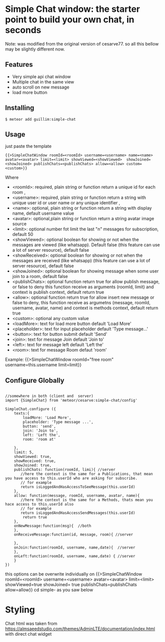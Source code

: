 # Simple Chat window: the starter point to build your own chat, in seconds

Note: was modified from the original version of cesarve77. so all this bellow may be slightly different now.

## Features

- Very simple api chat window
- Multiple chat in the same view
- auto scroll on new message
- load more button

## Installing

    $ meteor add guillim:simple-chat

## Usage

just paste the template

    {{>SimpleChatWindow roomId=<roomId> username=<username> name=<name> avatar=<avatar> limit=<limit> showViewed=<showViewed>  showJoined=<showJoined> publishChats=<publishChats> allow=<allow> custom=<custom>}}  


Where
- \<roomId>: required, plain string or function return a unique id for each room ,
- \<username>: required, plain string or function  return a string with unique user id or user name or any unique identifier  ,
- \<name>: optional, plain string or function  return a string with display name, default  username value
- \<avatar>: optional,plain string or function  return a string avatar image source
- \<limit>: optional number fot limit the last "n" messages for subscription, default 50
- \<showViewed>: optional boolean for showing or not when the messages are viewed (like whatsapp). Default false (this feature can use a lot of server resource), default false
- \<showReceived>: optional boolean for showing or not when the messages are received (like whatsapp) (this feature can use a lot of server resource), default false
- \<showJoined>: optional boolean for showing message when some user join to a room, default false
- \<publishChats>: optional function return true for allow publish message, or false to deny this function receive as arguments (roomId, limit) and context is publish context, default return true
- \<allow>: optional function return true for allow insert new message or false to deny, this function receive as argumetns (message, roomId, username, avatar, name) and context is methods context, default return true
- \<custom>: optional any custom value
- \<loadMore>: text for load more button default 'Load More'
- \<placeholder>: text for input placeholder default 'Type message...'
- \<button>: text for button submit default 'Send'
- \<join>:  text for  message Join default  'Join to'
- \<left>:  text for  message left default  'Left the'
- \<room>:  text for  message Room defaut 'room'


Example:    {{>SimpleChatWindow roomId="free room" username=this.username limit=limit}}


## Configure Globally

```

//somewhere in both (client and  server)
import {SimpleChat} from 'meteor/cesarve:simple-chat/config'

SimpleChat.configure ({
    texts:{
        loadMore: 'Load More',
        placeholder: 'Type message ...',
        button: 'send',
        join: 'Join to',
        left: 'Left the',
        room: 'room at'

    },
    limit: 5,
    showViewed: true,
    showReceived: true,
    showJoined: true,
    publishChats: function(roomId, limi){ //server
       //here the context is the same for a Publications, that mean you have access to this.userId who are asking for subscribe.
       // for example
       return isLoggedAndHasAccessToSeeMessage(this.userId)
    },
    allow: function(message, roomId, username, avatar, name){
       //here the context is the same for a Methods, thats mean you hace access to this.userId also
       // for example
       return isLoggedAndHasAccessSendMessages(this.userId)
        return true
    },
    onNewMessage:function(msg){  //both
    },
    onReceiveMessage:function(id, message, room){ //server

    },
    onJoin:function(roomId, username, name,date){  //server
    },
    onLeft:function(roomId, username, name,date) { //server
    }
})

```

this options can be overwrite individually on   {{>SimpleChatWindow roomId=\<roomId> username=\<username> avatar=\<avatar> limit=\<limit> showViewed=true  showJoined= true publishChats=publishChats allow=allow}} cd simple-
as you saw below

# Styling

Chat html was taken from https://almsaeedstudio.com/themes/AdminLTE/documentation/index.html
with direct chat widget
